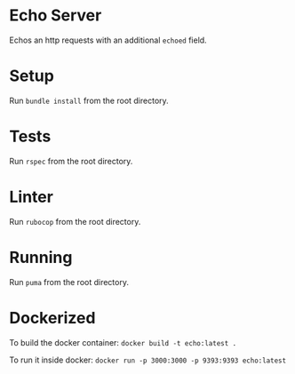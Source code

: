 # Echo Server
Echos an http requests with an additional `echoed` field.

# Setup
Run `bundle install` from the root directory.

# Tests
Run `rspec` from the root directory.

# Linter
Run `rubocop` from the root directory.

# Running
Run `puma` from the root directory.

# Dockerized
To build the docker container: `docker build -t echo:latest .`

To run it inside docker: `docker run -p 3000:3000 -p 9393:9393 echo:latest`
